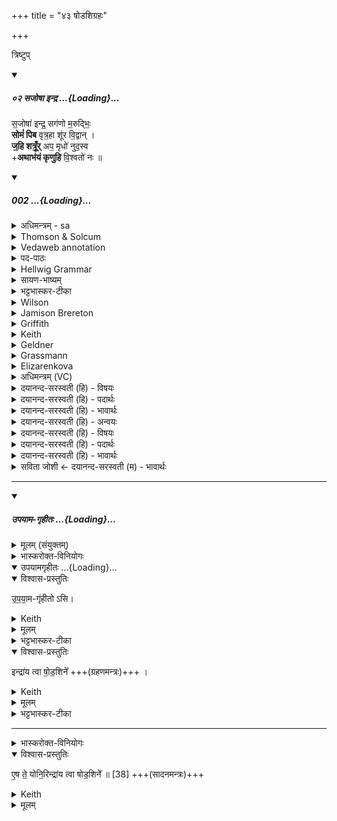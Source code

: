 +++
title = "४३ षोडशिग्रहः"

+++

त्रिष्टुप्


<div class="js_include" includetitle="false" newlevelforh1="5" unfilled url="/vedAH_Rk/shAkalam/saMhitA/vishvAsa-prastutiH/03/047/02_sajoShA_indra.md">
<details open><summary><h5>०२ सजोषा इन्द्र ...{Loading}...</h5></summary>


स॒जोषा॑ इन्द्र॒ सग॑णो म॒रुद्भिः॒  
**सोमं॑ पिब** वृत्र॒हा शू॑र वि॒द्वान् ।  
**ज॒हि शत्रूँ॒र्** अप॒ मृधो॑ नुद॒स्व  
+**अथाभ॑यं कृणुहि** वि॒श्वतो॑ नः ॥

</details>
</div>
<div class="js_include" includetitle="false" newlevelforh1="5" unfilled url="/vedAH_Rk/shAkalam/saMhitA/sarvASh_TIkAH/03/047/02_sajoShA_indra.md">
<details open><summary><h5>002 ...{Loading}...</h5></summary>
<details><summary>अधिमन्त्रम् - sa</summary>

- देवता - इन्द्रः
- ऋषिः - गाथिनो विश्वामित्रः
- छन्दः - त्रिष्टुप्
</details>
<details><summary>Thomson & Solcum</summary>

सजो꣡षा इन्द्र स꣡गणो मरु꣡द्भिः  
सो꣡मम् पिब वृत्रहा꣡ शूर विद्वा꣡न्  
जहि꣡ श꣡त्रूँर् अ꣡प मृ꣡धो नुदस्व  
अ꣡था꣡भयं कृणुहि विश्व꣡तो नः
</details>
<details><summary>Vedaweb annotation</summary>

_________
**Strata**  
Normal

_________
**Pāda-label**  
genre M  
genre M  
genre M  
genre M
_________
**Morph**  
indra ← índra- (nominal stem)  
{case:VOC, gender:M, number:SG}

marúdbhiḥ ← marút- (nominal stem)  
{case:INS, gender:M, number:PL}

ságaṇaḥ ← ságaṇa- (nominal stem)  
{case:NOM, gender:M, number:SG}

sajóṣāḥ ← sajóṣas- (nominal stem)  
{case:NOM, gender:M, number:SG}

piba ← √pā- 2 (root)  
{number:SG, person:2, mood:IMP, tense:PRS, voice:ACT}

sómam ← sóma- (nominal stem)  
{case:ACC, gender:M, number:SG}

śūra ← śū́ra- (nominal stem)  
{case:VOC, gender:M, number:SG}

vidvā́n ← √vid- 2 (root)  
{case:NOM, gender:M, number:SG, tense:PRF, voice:ACT}

vr̥trahā́ ← vr̥trahán- (nominal stem)  
{case:NOM, gender:M, number:SG}

ápa ← ápa (invariable)  
{}

jahí ← √han- (root)  
{number:SG, person:2, mood:IMP, tense:PRS, voice:ACT}

mŕ̥dhaḥ ← mŕ̥dh- (nominal stem)  
{case:ACC, gender:F, number:PL}

nudasva ← √nud- (root)  
{number:SG, person:2, mood:IMP, tense:PRS, voice:MED}

śátrūn ← śátru- (nominal stem)  
{case:ACC, gender:M, number:PL}

ábhayam ← ábhaya- (nominal stem)  
{case:NOM, gender:N, number:SG}

átha ← átha (invariable)  
{}

kr̥ṇuhi ← √kr̥- (root)  
{number:SG, person:2, mood:IMP, tense:PRS, voice:ACT}

naḥ ← ahám (pronoun)  
{case:ACC, number:PL}

viśvátas ← viśvátas (invariable)  
{}

</details>
<details><summary>पद-पाठः</summary>

स॒ऽजोषाः॑ । इ॒न्द्र॒ । सऽग॑णः । म॒रुत्ऽभिः॑ । सोम॑म् । पि॒ब॒ । वृ॒त्र॒ऽहा । शू॒र॒ । वि॒द्वान् ।  
ज॒हि । शत्रू॑न् । अप॑ । मृधः॑ । नु॒द॒स्व॒ । अथ॑ । अभ॑यम् । कृ॒णु॒हि॒ । वि॒श्वतः॑ । नः॒ ॥
</details>
<details><summary>Hellwig Grammar</summary>

-   *sajoṣā* ← *sajoṣāḥ* ← *sajoṣas*
- \[noun\], nominative, singular, masculine
- “consentaneous; combined; associated; united.”

_________

- *indra*
- \[noun\], vocative, singular, masculine
- “Indra; leader; best; king; first; head; self; indra \[word\];
    Indra; sapphire; fourteen; guru.”

_________

- *sagaṇo* ← *sa*
- \[adverb\]
- “with; little; together.”

_________

- *sagaṇo* ← *gaṇaḥ* ← *gaṇa*
- \[noun\], nominative, singular, masculine
- “group; varga; troop; troop; battalion; flock; herd; gaṇa \[word\];
    corporation; gaṇa; herd; sect; swarm; set; party; gaṇa; series;
    Ganesa; flight.”

_________

- *marudbhiḥ* ← *marut*
- \[noun\], instrumental, plural, masculine
- “Marut; vāta; wind; Vayu.”

_________

- *somam* ← *soma*
- \[noun\], accusative, singular, masculine
- “Soma; moon; soma \[word\]; Candra.”

_________

- *piba* ← *pā*
- \[verb\], singular, Present imperative
- “drink; gulp; soak; drink; suck; inhale.”

_________

- *vṛtrahā* ← *vṛtrahan*
- \[noun\], nominative, singular, masculine
- “Indra.”

_________

- *śūra*
- \[noun\], vocative, singular, masculine
- “hero; cock; śūra; Śūra; Vatica robusta; Plumbago zeylanica;
    warrior; hero; attacker; lentil; wild boar; lion; dog.”

_________

- *vidvān* ← *vid*
- \[verb noun\], nominative, singular
- “know; diagnose; perceive; know; accord; notice; deem; mind; learn;
    specify; watch; recognize; detect; call.”

_________

- *jahi* ← *han*
- \[verb\], singular, Present imperative
- “kill; cure; māray; remove; destroy; hit; injure; damage; destroy;
    paralyze; hurt; forge; beat; cut off; stop; overwhelm; kick; hunt;
    affect; strike; hammer; love; obstruct; shoot.”

_________

- *śatrūṃr* ← *śatru*
- \[noun\], accusative, plural, masculine
- “enemy; foe; enemy; Asura.”

_________

- *apa*
- \[adverb\]
- “away.”

_________

- *mṛdho* ← *mṛdhaḥ* ← *mṛdh*
- \[noun\], accusative, plural, feminine
- “enemy; adversary.”

_________

- *nudasvāthābhayaṃ* ← *nudasva* ← *nud*
- \[verb\], singular, Present imperative
- “push; propel; expel; push; move.”

_________

- *nudasvāthābhayaṃ* ← *atha*
- \[adverb\]
- “now; then; furthermore; now; then.”

_________

- *nudasvāthābhayaṃ* ← *abhayam* ← *abhaya*
- \[noun\], accusative, singular, neuter
- “security; abhayamudrā; Abhaya.”

_________

- *kṛṇuhi* ← *kṛ*
- \[verb\], singular, Present imperative
- “make; perform; cause; produce; shape; construct; do; put; fill
    into; use; fuel; transform; bore; act; write; create; prepare;
    administer; dig; prepare; treat; take effect; add; trace; put on;
    process; treat; heed; hire; act; produce; assume; eat; ignite; chop;
    treat; obey; manufacture; appoint; evacuate; choose; understand;
    insert; happen; envelop; weigh; observe; practice; lend; bring;
    duplicate; plant; kṛ; concentrate; mix; knot; join; take; provide;
    utter; compose.”

_________

- *viśvato* ← *viśvatas*
- \[adverb\]
- “everywhere; around; about.”

_________

- *naḥ* ← *mad*
- \[noun\], dative, plural
- “I; mine.”

_________

</details>
<details><summary>सायण-भाष्यम्</summary>

हे **शूर** बलवन् हे **इन्द्र** **सजोषाः** संगतो देवैः **मरुद्भिः** **सगणः** मरुद्भिरेव **वृत्रहा** वृत्रस्य हन्ता **विद्वान्** कर्मविषयाभिज्ञस्त्वं **सोमं** **पिब** । ततो नः **शत्रून्** **जहि** । **मृधः** हिंसकान् शत्रून् **अप** **नुदस्व** । यद्वा मृधः । हिंस्यन्तेऽत्र प्राणिन इति मृधः संग्रामाः । तत्र वर्तमानान् शत्रूनपनुदस्व । **अथ** अनन्तरं **नः** अस्माकं **विश्वतः** सर्वतः **अभयं** कृणुहि कुरु । सर्वतो भयरहितानस्मान् कुर्वित्यर्थः ॥ वृत्रहा । हन्तेः ' ब्रह्मभ्रूणवृत्रेषु क्विप् '। अभयम् ।' ञिभी भये ' इत्यस्मात् एर्च् । नञा समासे तस्य स्वरः । विश्वतः । पञ्चम्यास्तसिल् । लित्स्वरः ॥
</details>
<details><summary>भट्टभास्कर-टीका</summary>

1सजोषा इत्यादि त्रिष्तुप् ॥ हे इन्द्र सगणः सर्वैर्गणैस्सहितः मरुद्भिस्सजोषाः समानप्रीतिः । पूर्ववदुत्तरपदाद्युदात्तत्वम् । हे इन्द्र वृत्रहन् वृत्रहन्तः शूर महाबल विद्वान् स्वमधिकारं जानन्, सर्वविशेषज्ञानदक्षो वा । ईदृशस्त्वं सोमं पिब । पीत्वा चास्मदीयान् शत्रून् जहि नाशय । मृधश्च सङ्ग्रामान् कर्तुकामानपनुदस्व । अथानन्तरमस्मभ्यं विश्वतस्सर्वतोप्यभयं कृणुहि कुरु । 'उतश्च प्रत्ययाच्छन्दो दो वा वचनम्' इति हिलोपाभावः । शत्रूनित्यस्य संहितायां 'दीर्घादटि समानपादे' इति रुत्वम्, पूर्ववदनुनासिकत्वम् ॥
</details>
<details><summary>Wilson</summary>

_________
**English translation:**  

“**Indra**, hero, rejoicing with and accompanied by the host of **Maruts**, drink the **Soma**, for you are the slayer of **Vṛtra** the sage; subdue our enemies, drive away the malevolent, make us safe on every side from peril.”

_________
**Commentary by Sāyaṇa: Ṛgveda-bhāṣya**  

**Yajus**. 7.37; drive away the malevolent: apanudasva mṛdhaḥ = drive away all those who are engaged in battle, i.e. enemies; or keep off from us battles;

Mṛdh = war, battle, **saṅgrāma**
</details>
<details><summary>Jamison Brereton</summary>

In joint enjoyment, Indra, in joint throng with the Maruts, drink the  soma, o champion, as Vr̥tra-smasher and knowing one.  
Smash the rivals, push away the despisers. Then make fearlessness for us  on all sides.
</details>
<details><summary>Griffith</summary>

Indra, accordant, with the banded Maruts, drink Soma, Hero, as wise Vrtra-slayer.  
     Slay thou our foemen, drive away assailants and make us safe on every side from danger.
</details>
<details><summary>Keith</summary>

In unison and in fellowship with the Maruts, Indra,  
Drink the Soma, O slayer of Vrtra, O hero, O wise one;  
Slay our foes, drive away the enemies,  
And thus make for us on all sides security.
</details>
<details><summary>Geldner</summary>

Einträchtig mit den Marut als Gefolge trink, Indra, als Kenner den Soma, du der Vritratöter, o Held! Erschlage die Feinde, treib die Verächter fort und schaff uns allenthalben Sicherheit!
</details>
<details><summary>Grassmann</summary>

Vereint, o Indra, mit den Marutscharen trink Soma, Held, du kund'ger Vritratödter, Die Feinde schlage, stosse fort die Schmäher, und schaffe du ringsum uns sichre Stätte.
</details>
<details><summary>Elizarenkova</summary>

В согласии с Марутами, о Индра, окруженный (их) толпой,  
Пей сому как убийца Вритры, о герой, как знаток!  
Убей врагов, отшвырни прочь противников,  
И затем создай нам повсюду состояние бесстрашия!
</details>
<details><summary>अधिमन्त्रम् (VC)</summary>

- इन्द्र:
- गोपवन आत्रेयः सप्तवध्रिर्वा
- निचृत्त्रिष्टुप्
- धैवतः
</details>
<details><summary>दयानन्द-सरस्वती (हि) - विषयः</summary>

फिर उसी विषय को अगले मन्त्र में कहते हैं।
</details>
<details><summary>दयानन्द-सरस्वती (हि) - पदार्थः</summary>

पदार्थान्वयभाषाः -  हे (शूर) शत्रुओं के नाशकर्त्ता (इन्द्र) ऐश्वर्य्य से युक्त करनेवाले ! (मरुद्भिः) पवनों के सदृश वीर पुरुषों के और (सगणः) गणों के सहित वर्त्तमान (वृत्रहा) मेघ का नाशकर्त्ता सूर्य्य जैसे वैसे (सजोषाः) तुल्य प्रीति का सेवन करनेवाला गणों के सहित वर्त्तमान होकर और पवनों के सदृश वीर पुरुषों के सहित (विद्वान्) सकल विद्याओं का जाननेवाला पुरुष (सोमम्) सोमलता के रस को (पिब) पीजिये और (शत्रून्) शत्रुओं को (अप, जहि) देश से बाहर करके नष्ट करिये (मृधः) सङ्ग्रामों की (नुदस्व) प्रेरणा अर्थात् प्रवृत्ति का उत्साह दीजिये (अथ) उसके अनन्तर (विश्वतः) सब ओर से (नः) हम लोगों को (अभयम्) भयरहित (कृणुहि) कीजिये ॥२॥
</details>
<details><summary>दयानन्द-सरस्वती (हि) - भावार्थः</summary>

भावार्थभाषाः -  जो राजा आदि मनुष्य परस्पर मित्र होकर नियमित भोजन विहार ब्रह्मचर्य्य जितेन्द्रिय होने आदि से पूर्ण शरीर आत्मा के बलवाले हो शत्रुओं को नाश कर और संग्रामों को जीतकर प्रजाओं में सब प्रकार भयरहित करते हैं, वे ही सर्वत्र भयरहित सुख को प्राप्त होते हैं ॥२॥
</details>
<details><summary>दयानन्द-सरस्वती (हि) - अन्वयः</summary>

अन्वय:  हे शूरेन्द्र राजन् ! मरुद्भिः सगणो वृत्रहा सूर्य्य इव सजोषाः सगणो मरुद्भिः सह विद्वान् सोमं पिब शत्रूनप जहि मृधो नुदस्वाथ विश्वतो नोऽभयं कृणुहि ॥२॥
</details>
<details><summary>दयानन्द-सरस्वती (हि) - विषयः</summary>

पुनस्तमेव विषयमाह।
</details>
<details><summary>दयानन्द-सरस्वती (हि) - पदार्थः</summary>

पदार्थान्वयभाषाः -  (सजोषाः) समानप्रीतिसेवनः (इन्द्र) ऐश्वर्य्यप्रयोजक (सगणः) गणैः सह वर्त्तमानः (मरुद्भिः) वायुभिरिव वीरैः सह (सोमम्) (पिब) (वृत्रहा) मेघस्य हन्ता सूर्य्य इव (शूर) शत्रूणां हिंसक (विद्वान्) सकलविद्यावित् (जहि) नाशय (शत्रून्) (अप) दूरीकरणे (मृधः) सङ्ग्रामान् (नुदस्व) प्रेरस्व (अथ) (अभयम्) (कृणुहि) (विश्वतः) सर्वतः (नः) अस्मान् ॥२॥
</details>
<details><summary>दयानन्द-सरस्वती (हि) - भावार्थः</summary>

भावार्थभाषाः -  ये राजादयो मनुष्याः परस्परेषु सुहृदो भूत्वा युक्ताहारविहारब्रह्मचर्यजितेन्द्रियत्वादिभिः पूर्णशरीरात्मबलाः सन्तः शत्रून् हत्वा सङ्ग्रामान् जित्वा प्रजासु सर्वथाऽभयं स्थापयन्ति त एव सर्वत्राऽभयं सुखं प्राप्नुवन्ति ॥२॥
</details>
<details><summary>सविता जोशी ← दयानन्द-सरस्वती (म) - भावार्थः</summary>

भावार्थभाषाः -  जे राजे परस्पर मैत्री करून नियमित आहार-विहार, ब्रह्मचर्य, जितेन्द्रियता इत्यादीने शरीर व आत्म्याच्या पूर्ण बलाने शत्रूंचा संहार करतात व युद्ध जिंकून प्रजेला सर्व प्रकारे भयरहित करतात तेच सर्वत्र निर्भयतेने वावरून सुख प्राप्त करतात. ॥ २ ॥
</details>
</details>
</div>  

_______


<div class="js_include" includetitle="false" newlevelforh1="5" unfilled url="/vedAH_yajuH/taittirIyam/saMhitA/yajuH/sarva-prastutiH/1/4_somAbhiShavAdi/38_ShoDashigrahaH/upayAma-gRhItaH.md">
<details open><summary><h5>उपयाम-गृहीतः ...{Loading}...</h5></summary>
<details><summary>मूलम् (संयुक्तम्)</summary>

उ॒प॒या॒मगृ॑हीतो॒ऽसीन्द्रा॑य त्वा षोड॒शिन॑ ए॒ष ते॒ योनि॒रिन्द्रा॑य त्वा षोड॒शिने᳚ ॥
</details>
<details><summary>भास्करोक्त-विनियोगः</summary>

(ग्रहणम्)
</details>
<div class="js_include" includetitle="false" newlevelforh1="5" unfilled="" url="/vedAH_yajuH/taittirIyam/saMhitA/yajuH/sarva-prastutiH/1/4_somAbhiShavAdi/03_antaryAmagrahaH/upayAmagRhItaH.md">
<details open><summary><h10>उपयामगृहीतः ...{Loading}...</h10></summary>
<details open><summary>विश्वास-प्रस्तुतिः</summary>

उ॒प॒या॒म-गृ॑हीतो ऽसि।
</details>
<details><summary>Keith</summary>

Thou art taken with a support/ foundation.
</details>
<details><summary>मूलम्</summary>

उ॒प॒या॒मगृ॑हीतोऽसि।
</details>
<details><summary>भट्टभास्कर-टीका</summary>

उपयम्यन्ते स्वात्मन्येव नियम्यन्ते भूतजातान्यस्मिन् अभिन्नेधिकरणे इत्युपयामः पृथ्वी । 'इयं वा उपयामः' इति ब्राह्मणम् । 'हलश्च' इति घञ्, थाथादिस्वरेणान्तोदात्तत्वम् । तेन गृहीतस्त्वमसि ; कोन्यस्त्वां गृहीतुं क्षम इति भावः ; पृथिव्यापो गृहीष्यामीतिवत् । 'तृतीया कर्मणि' इति पूर्वपदप्रकृतिस्वरत्वम् । यद्वा - उपयामार्थं पृथिव्यर्थं गृहीतोसीति ; हे सोम ।   

ननु 'स्वाहा त्वा सुभवस्सूर्याय' इति मन्त्रवर्णनात् सूर्यदेवत्यः कथं पृथिवीदेवत्यः स्यात् ? नैतद्देवताभिधानं ; पृथिवीवासिनां प्रजानां यागद्वारेण स्थित्यर्थं गृहीतोसीति स्तूयते । यद्वा - पृथिव्यपि देवतैवास्य 'उपयामगृहीतोसीत्याहादितिदेवत्यास्तेन' इति, अदितिः पृथ्वी । 'चतुर्थी' इति योगविभागात्समासः । 'क्ते च' इति पूर्वपदप्रकृतिस्वरत्वम् । 'इयं वा उपयामस्तस्मादिमां प्रजा अनु प्रजायन्ते' इति ब्राह्मणम् ॥

________________

उपयामगृहीतोसीति व्याख्यातम् । 'इयं वा उपयामः' तयैव गृहीतोसीति ।
</details>
</details>
</div>
<details open><summary>विश्वास-प्रस्तुतिः</summary>

इन्द्रा॑य त्वा षो॒ड॒शिने᳚   +++(ग्रहणमन्त्रः)+++  ।

</details>
<details><summary>Keith</summary>

to Indra of the Sodaśin thee!
</details>
<details><summary>मूलम्</summary>

उ॒प॒या॒मगृ॑हीतो॒ऽसीन्द्रा॑य त्वा षो॒ड॒शिने᳚   +++(ग्रहणमन्त्रः)+++  ।

</details>
<details><summary>भट्टभास्कर-टीका</summary>

2-3ग्रहणसादने व्याख्याते ।  
षोडशिनः षोडशेन स्तोत्रेण शस्त्रेण च तद्-वान् इन्द्रष् **षोदशी** ।   
'प्रजापतिर्देवेभ्यो यज्ञान्व्यादिशत्सरिरिचानोमन्यत स यज्ञानां षोडशधा' इत्यादि ब्राह्मणम्  ॥
</details>

__________
<details><summary>भास्करोक्त-विनियोगः</summary>

(सादनम्)
</details>
<details open><summary>विश्वास-प्रस्तुतिः</summary>

ए॒ष ते॒ योनि॒रिन्द्रा॑य त्वा षोड॒शिने᳚ ॥ [38]   +++(सादनमन्त्रः)+++
</details>
<details><summary>Keith</summary>

This is thy birthplace; to Indra of the Sodaśin thee!
</details>
<details><summary>मूलम्</summary>

ए॒ष ते॒ योनि॒रिन्द्रा॑य त्वा षोड॒शिने᳚ ॥ [38]   +++(सादनमन्त्रः)+++
</details>
</details>
</div>
